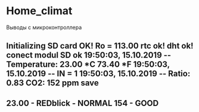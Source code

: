 # Home_climat


Выводы с микроконтроллера

Initializing SD card OK!
Ro = 113.00
rtc ok!
dht ok!
conect modul SD ok
19:50:03, 15.10.2019 -- Temperature: 23.00 *C 73.40 *F
19:50:03, 15.10.2019 -- IN = 1
19:50:03, 15.10.2019 -- Ratio: 0.83	CO2: 152 ppm
save
-----------------------
23.00 - REDblick - NORMAL
154 - GOOD
-----------------------
